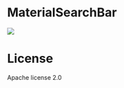 # MaterialSearchBar

[![](https://jitpack.io/v/ArterKrilOk/MaterialSearchBar.svg)](https://jitpack.io/#ArterKrilOk/MaterialSearchBar)


# License

Apache license 2.0
